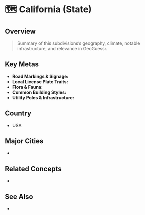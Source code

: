 # 🗺️ California (State)

## Overview
> Summary of this subdivisions’s geography, climate, notable infrastructure, and relevance in GeoGuessr.

## Key Metas
- **Road Markings & Signage:**  
- **Local License Plate Traits:**  
- **Flora & Fauna:**  
- **Common Building Styles:**  
- **Utility Poles & Infrastructure:**  

## Country
- USA

## Major Cities
- 

## Related Concepts
- 

## See Also
- 
